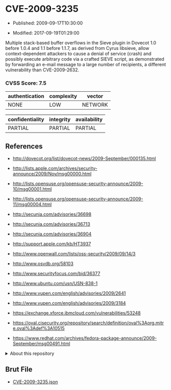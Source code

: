 # CVE-2009-3235

- Published: 2009-09-17T10:30:00

- Modified: 2017-09-19T01:29:00

Multiple stack-based buffer overflows in the Sieve plugin in Dovecot 1.0 before 1.0.4 and 1.1 before 1.1.7, as derived from Cyrus libsieve, allow context-dependent attackers to cause a denial of service (crash) and possibly execute arbitrary code via a crafted SIEVE script, as demonstrated by forwarding an e-mail message to a large number of recipients, a different vulnerability than CVE-2009-2632.

### CVSS Score: **7.5**

| authentication | complexity | vector |
| --- | --- | --- |
| NONE | LOW | NETWORK |

| confidentiality | integrity | availability |
| --- | --- | --- |
| PARTIAL | PARTIAL | PARTIAL |

## References

* http://dovecot.org/list/dovecot-news/2009-September/000135.html

* http://lists.apple.com/archives/security-announce/2009/Nov/msg00000.html

* http://lists.opensuse.org/opensuse-security-announce/2009-10/msg00001.html

* http://lists.opensuse.org/opensuse-security-announce/2009-11/msg00004.html

* http://secunia.com/advisories/36698

* http://secunia.com/advisories/36713

* http://secunia.com/advisories/36904

* http://support.apple.com/kb/HT3937

* http://www.openwall.com/lists/oss-security/2009/09/14/3

* http://www.osvdb.org/58103

* http://www.securityfocus.com/bid/36377

* http://www.ubuntu.com/usn/USN-838-1

* http://www.vupen.com/english/advisories/2009/2641

* http://www.vupen.com/english/advisories/2009/3184

* https://exchange.xforce.ibmcloud.com/vulnerabilities/53248

* https://oval.cisecurity.org/repository/search/definition/oval%3Aorg.mitre.oval%3Adef%3A10515

* https://www.redhat.com/archives/fedora-package-announce/2009-September/msg00491.html

<details>
<summary>About this repository</summary> 

  This repository is part of the project [Live Hack CVE](https://github.com/Live-Hack-CVE). Main website can be found [www.live-hack.org](https://www.live-hack.org) 
  
  Made by [Sn0wAlice](https://github.com/Sn0wAlice) for the people that care about security and need to have a feed of the latest CVEs. Hope you enjoy it, don't forget to star the repo and follow me on [Twitter](https://twitter.com/Sn0wAlice) and [Github](https://github.com/Sn0wAlice). And that is my [personnal website](https://www.alice-snow.me/)

  - [Home Page](https://github.com/Live-Hack-CVE)
  - [Framework](https://github.com/Live-Hack-CVE/cve-framework)
  - [CVE database](https://github.com/Live-Hack-CVE/full_database)
  - [Changelog](https://github.com/Live-Hack-CVE/Changelog)
</details>

## Brut File

* [CVE-2009-3235.json](https://raw.githubusercontent.com/Live-Hack-CVE/full_database/main/cves/2009/CVE-2009-3235.json)

